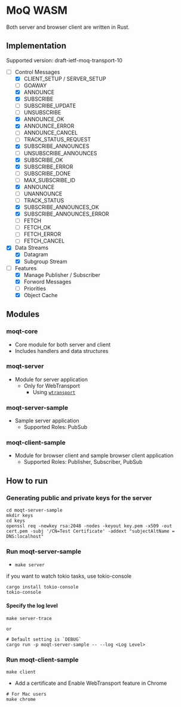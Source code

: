 # MoQ WASM

Both server and browser client are written in Rust.

## Implementation

Supported version: draft-ietf-moq-transport-10

- [ ] Control Messages
  - [x] CLIENT_SETUP / SERVER_SETUP
  - [ ] GOAWAY
  - [x] ANNOUNCE
  - [x] SUBSCRIBE
  - [ ] SUBSCRIBE_UPDATE
  - [ ] UNSUBSCRIBE
  - [x] ANNOUNCE_OK
  - [x] ANNOUNCE_ERROR
  - [ ] ANNOUNCE_CANCEL
  - [ ] TRACK_STATUS_REQUEST
  - [x] SUBSCRIBE_ANNOUNCES
  - [ ] UNSUBSCRIBE_ANNOUNCES
  - [x] SUBSCRIBE_OK
  - [x] SUBSCRIBE_ERROR
  - [ ] SUBSCRIBE_DONE
  - [ ] MAX_SUBSCRIBE_ID
  - [x] ANNOUNCE
  - [ ] UNANNOUNCE
  - [ ] TRACK_STATUS
  - [x] SUBSCRIBE_ANNOUNCES_OK
  - [x] SUBSCRIBE_ANNOUNCES_ERROR
  - [ ] FETCH
  - [ ] FETCH_OK
  - [ ] FETCH_ERROR
  - [ ] FETCH_CANCEL
- [x] Data Streams
  - [x] Datagram
  - [x] Subgroup Stream
- [ ] Features
  - [x] Manage Publisher / Subscriber
  - [x] Forword Messages
  - [ ] Priorities
  - [x] Object Cache

## Modules

### moqt-core

- Core module for both server and client
- Includes handlers and data structures

### moqt-server

- Module for server application
  - Only for WebTransport
    - Using [`wtransport`](https://github.com/BiagioFesta/wtransport)

### moqt-server-sample

- Sample server application
  - Supported Roles: PubSub

### moqt-client-sample

- Module for browser client and sample browser client application
  - Supported Roles: Publisher, Subscriber, PubSub

## How to run

### Generating public and private keys for the server

```shell
cd moqt-server-sample
mkdir keys
cd keys
openssl req -newkey rsa:2048 -nodes -keyout key.pem -x509 -out cert.pem -subj '/CN=Test Certificate' -addext "subjectAltName = DNS:localhost"

```

### Run moqt-server-sample

- `make server`

if you want to watch tokio tasks, use tokio-console

```shell
cargo install tokio-console
tokio-console
```

#### Specify the log level

```shell
make server-trace

or

# Default setting is `DEBUG`
cargo run -p moqt-server-sample -- --log <Log Level>
```

### Run moqt-client-sample

```shell
make client
```

- Add a certificate and Enable WebTransport feature in Chrome

```shell
# For Mac users
make chrome
```
